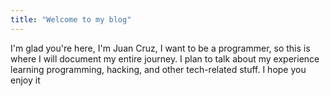 ```yaml
---
title: "Welcome to my blog"
---
```


I'm glad you're here, I'm Juan Cruz, I want to be a programmer, so this is where I will document my entire journey. I plan to talk about my experience learning programming, hacking, and other tech-related stuff. I hope you enjoy it
